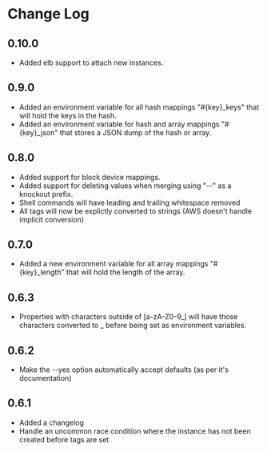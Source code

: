 # Change Log
## 0.10.0
* Added elb support to attach new instances.

## 0.9.0

* Added an environment variable for all hash mappings "#{key}_keys" that will hold the keys in the hash.
* Added an environment variable for hash and array mappings "#{key}_json" that stores a JSON dump of the hash or array.

## 0.8.0

* Added support for block device mappings.
* Added support for deleting values when merging using "--" as a knockout prefix.
* Shell commands will have leading and trailing whitespace removed
* All tags will now be explictly converted to strings (AWS doesn't handle implicit conversion)

## 0.7.0

* Added a new environment variable for all array mappings "#{key}_length" that will hold the length of the array.

## 0.6.3

* Properties with characters outside of [a-zA-Z0-9_] will have those characters converted to _ before being set as environment variables.

## 0.6.2

* Make the --yes option automatically accept defaults (as per it's documentation)

## 0.6.1

* Added a changelog
* Handle an uncommon race condition where the instance has not been created before tags are set
